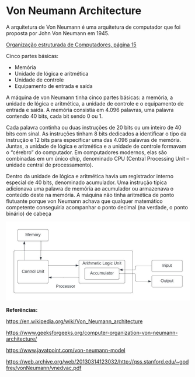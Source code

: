 # Von Neumann Architecture

A arquitetura de Von Neumann é uma arquitetura de computador que foi proposta por John Von Neumann em 1945.

[Organização estruturada de Computadores, página 15](../slides/01_Organização%20estruturada%20de%20computadores%20by%20Andrew%20S.%20Tanenbaum.pdf)

Cinco partes básicas:

- Memória
- Unidade de lógica e aritmética
- Unidade de controle
- Equipamento de entrada e saída

A máquina de von Neumann tinha cinco partes básicas: a memória, a unidade de lógica e aritmética, a unidade de controle e o equipamento de entrada e saída. A memória consistia em 4.096 palavras, uma palavra contendo 40 bits, cada bit sendo 0 ou 1.

Cada palavra continha ou duas instruções de 20 bits ou um inteiro de 40 bits com sinal. As instruções tinham 8 bits dedicados a identificar o tipo da instrução e 12 bits para especificar uma das 4.096 palavras de memória. Juntas, a unidade de lógica e aritmética e a unidade de controle formavam o “cérebro” do computador. Em computadores modernos, elas são combinadas em um único chip, denominado CPU (Central Processing Unit – unidade central de processamento).

Dentro da unidade de lógica e aritmética havia um registrador interno especial de 40 bits, denominado acumulador. Uma instrução típica adicionava uma palavra de memória ao acumulador ou armazenava o conteúdo deste na memória. A máquina não tinha aritmética de ponto flutuante porque von Neumann achava que qualquer matemático competente conseguiria acompanhar o ponto decimal (na verdade, o ponto binário) de cabeça

<img src="./imgs/VonneumannDiagram.jpeg">

**Referências:**

https://en.wikipedia.org/wiki/Von_Neumann_architecture

https://www.geeksforgeeks.org/computer-organization-von-neumann-architecture/

https://www.javatpoint.com/von-neumann-model

https://web.archive.org/web/20130314123032/http://qss.stanford.edu/~godfrey/vonNeumann/vnedvac.pdf
